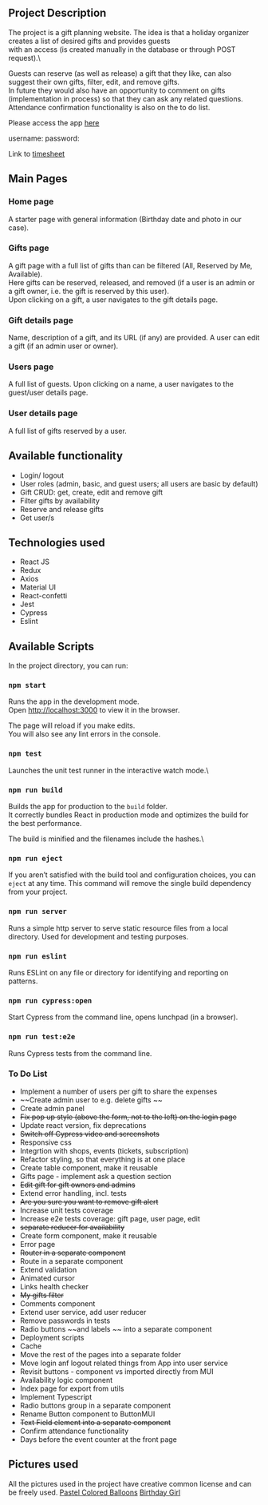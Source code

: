 ## Project Description

The project is a gift planning website. The idea is that a holiday organizer creates a list of desired gifts and provides guests\
with an access (is created manually in the database or through POST request).\

Guests can reserve (as well as release) a gift that they like, can also suggest their own gifts, filter, edit, and remove gifts.\
In future they would also have an opportunity to comment on gifts (implementation in process) so that they can ask any related questions.
Attendance confirmation functionality is also on the to do list. 

Please access the app [here](https://smarty-party.onrender.com/)

username: 
password: 

Link to [timesheet](https://docs.google.com/spreadsheets/d/18aQt8I-v28MmZ6HoqZdh-ZA-UXA7ZKnP/edit?usp=sharing&ouid=118251201705632491819&rtpof=true&sd=true)

## Main Pages

### Home page
A starter page with general information (Birthday date and photo in our case).

### Gifts page
A gift page with a full list of gifts than can be filtered (All, Reserved by Me, Available).\
Here gifts can be reserved, released, and removed (if a user is an admin or a gift owner, i.e. the gift is reserved by this user).\
Upon clicking on a gift, a user navigates to the gift details page.

### Gift details page
Name, description of a gift, and its URL (if any) are provided. A user can edit a gift (if an admin user or owner).

### Users page
A full list of guests. Upon clicking on a name, a user navigates to the guest/user details page.

### User details page
A full list of gifts reserved by a user.

## Available functionality

* Login/ logout
* User roles (admin, basic, and guest users; all users are basic by default)
* Gift CRUD: get, create, edit and remove gift
* Filter gifts by availability
* Reserve and release gifts 
* Get user/s

## Technologies used
* React JS
* Redux
* Axios
* Material UI
* React-confetti
* Jest
* Cypress
* Eslint


## Available Scripts

In the project directory, you can run:

### `npm start`

Runs the app in the development mode.\
Open [http://localhost:3000](http://localhost:3000) to view it in the browser.

The page will reload if you make edits.\
You will also see any lint errors in the console.

### `npm test`

Launches the unit test runner in the interactive watch mode.\

### `npm run build`

Builds the app for production to the `build` folder.\
It correctly bundles React in production mode and optimizes the build for the best performance.

The build is minified and the filenames include the hashes.\

### `npm run eject`

If you aren’t satisfied with the build tool and configuration choices, you can `eject` at any time. This command will remove the single build dependency from your project.

### `npm run server`

Runs a simple http server to serve static resource files from a local directory. Used for development and testing purposes. 

### `npm run eslint`

Runs ESLint on any file or directory for identifying and reporting on patterns.

### `npm run cypress:open`

Start Cypress from the command line, opens lunchpad (in a browser).

### `npm run test:e2e`

Runs Cypress tests from the command line.


### To Do List
* Implement a number of users per gift to share the expenses
* ~~Create admin user to e.g. delete gifts ~~
* Create admin panel
* ~~Fix pop up style (above the form, not to the left) on the login page~~
* Update react version, fix deprecations
* ~~Switch off Cypress video and screenshots~~
* Responsive css
* Integrtion with shops, events (tickets, subscription)
* Refactor styling, so that everything is at one place
* Create table component, make it reusable
* Gifts page - implement ask a question section
* ~~Edit gift for gift owners and admins~~
* Extend error handling, incl. tests
* ~~Are you sure you want to remove gift alert~~
* Increase unit tests coverage
* Increase e2e tests coverage: gift page, user page, edit
* ~~separate reducer for availability~~
* Create form component, make it reusable
* Error page
* ~~Router in a separate component~~
* Route in a separate component
* Extend validation 
* Animated cursor
* Links health checker
* ~~My gifts filter~~
* Comments component
* Extend user service, add user reducer
* Remove passwords in tests 
* Radio buttons  ~~and labels ~~ into a separate component
* Deployment  scripts
* Cache
* Move the rest of the pages into a separate folder
* Move login anf logout related things from App into user service
* Revisit buttons - component vs imported directly from MUI
* Availability logic component
* Index page for export from utils
* Implement Typescript
* Radio buttons group in a separate component
* Rename Button component to ButtonMUI
* ~~Text Field element into a separate component~~
* Confirm attendance functionality
* Days before the event counter at the front page


## Pictures used
All the pictures used in the project have creative common license and can be freely used. 
[Pastel Colored Balloons](https://www.pexels.com/photo/pastel-colored-balloons-3905885/)
[Birthday Girl](https://www.pexels.com/photo/little-girl-and-a-corgi-dog-in-birthday-caps-5264087/)